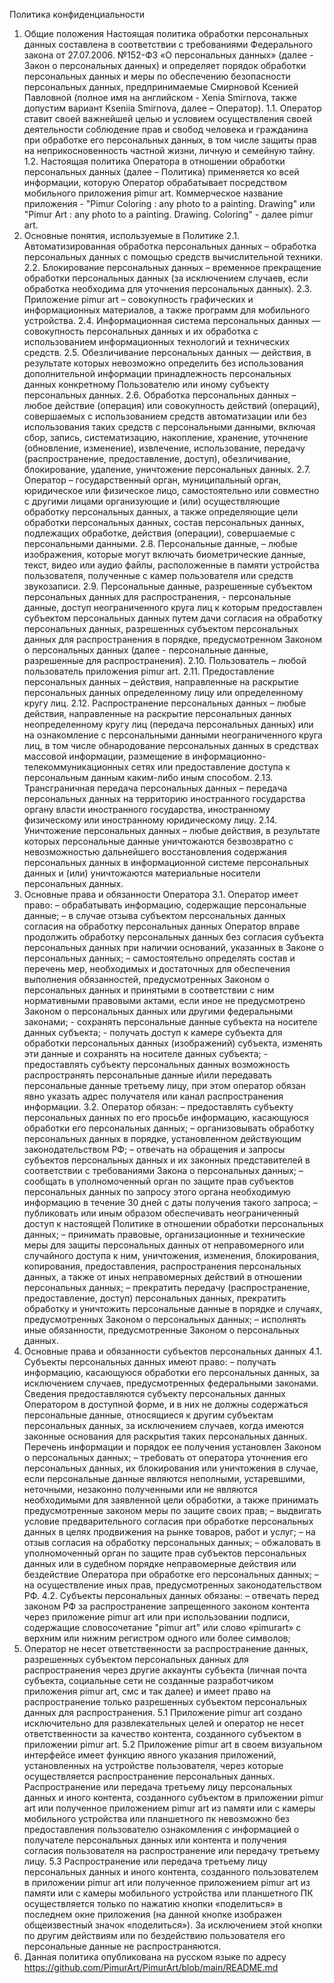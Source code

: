 Политика конфиденциальности 
1. Общие положения Настоящая политика обработки персональных данных составлена в соответствии с требованиями Федерального закона от 27.07.2006. №152-ФЗ «О персональных данных» (далее - Закон о персональных данных) и определяет порядок обработки персональных данных и меры по обеспечению безопасности персональных данных, предпринимаемые Смирновой Ксенией Павловной (полное имя на английском - Xenia Smirnova, также допустим вариант Kseniia Smirnova, далее – Оператор). 1.1. Оператор ставит своей важнейшей целью и условием осуществления своей деятельности соблюдение прав и свобод человека и гражданина при обработке его персональных данных, в том числе защиты прав на неприкосновенность частной жизни, личную и семейную тайну. 1.2. Настоящая политика Оператора в отношении обработки персональных данных (далее – Политика) применяется ко всей информации, которую Оператор обрабатывает посредством мобильного приложения pimur art. Коммерческое название приложения - "Pimur Coloring : any photo to a painting. Drawing" или "Pimur Art : any photo to a painting. Drawing. Coloring" - далее pimur art.
2. Основные понятия, используемые в Политике 2.1. Автоматизированная обработка персональных данных – обработка персональных данных с помощью средств вычислительной техники. 2.2. Блокирование персональных данных – временное прекращение обработки персональных данных (за исключением случаев, если обработка необходима для уточнения персональных данных). 2.3. Приложение pimur art – совокупность графических и информационных материалов, а также программ для мобильного устройства. 2.4. Информационная система персональных данных — совокупность персональных данных и их обработка с использованием информационных технологий и технических средств. 2.5. Обезличивание персональных данных — действия, в результате которых невозможно определить без использования дополнительной информации принадлежность персональных данных конкретному Пользователю или иному субъекту персональных данных. 2.6. Обработка персональных данных – любое действие (операция) или совокупность действий (операций), совершаемых с использованием средств автоматизации или без использования таких средств с персональными данными, включая сбор, запись, систематизацию, накопление, хранение, уточнение (обновление, изменение), извлечение, использование, передачу (распространение, предоставление, доступ), обезличивание, блокирование, удаление, уничтожение персональных данных. 2.7. Оператор – государственный орган, муниципальный орган, юридическое или физическое лицо, самостоятельно или совместно с другими лицами организующие и (или) осуществляющие обработку персональных данных, а также определяющие цели обработки персональных данных, состав персональных данных, подлежащих обработке, действия (операции), совершаемые с персональными данными. 2.8. Персональные данные, – любые изображения, которые могут включать биометрические данные, текст, видео или аудио файлы, расположенные в памяти устройства пользователя, полученные с камер пользователя или средств звукозаписи. 2.9. Персональные данные, разрешенные субъектом персональных данных для распространения, - персональные данные, доступ неограниченного круга лиц к которым предоставлен субъектом персональных данных путем дачи согласия на обработку персональных данных, разрешенных субъектом персональных данных для распространения в порядке, предусмотренном Законом о персональных данных (далее - персональные данные, разрешенные для распространения). 2.10. Пользователь – любой пользователь приложения pimur art. 2.11. Предоставление персональных данных – действия, направленные на раскрытие персональных данных определенному лицу или определенному кругу лиц. 2.12. Распространение персональных данных – любые действия, направленные на раскрытие персональных данных неопределенному кругу лиц (передача персональных данных) или на ознакомление с персональными данными неограниченного круга лиц, в том числе обнародование персональных данных в средствах массовой информации, размещение в информационно-телекоммуникационных сетях или предоставление доступа к персональным данным каким-либо иным способом. 2.13. Трансграничная передача персональных данных – передача персональных данных на территорию иностранного государства органу власти иностранного государства, иностранному физическому или иностранному юридическому лицу. 2.14. Уничтожение персональных данных – любые действия, в результате которых персональные данные уничтожаются безвозвратно с невозможностью дальнейшего восстановления содержания персональных данных в информационной системе персональных данных и (или) уничтожаются материальные носители персональных данных.
3. Основные права и обязанности Оператора 3.1. Оператор имеет право: – обрабатывать информацию, содержащие персональные данные; – в случае отзыва субъектом персональных данных согласия на обработку персональных данных Оператор вправе продолжить обработку персональных данных без согласия субъекта персональных данных при наличии оснований, указанных в Законе о персональных данных; – самостоятельно определять состав и перечень мер, необходимых и достаточных для обеспечения выполнения обязанностей, предусмотренных Законом о персональных данных и принятыми в соответствии с ним нормативными правовыми актами, если иное не предусмотрено Законом о персональных данных или другими федеральными законами; - сохранять персональные данные субъекта на носителе данных субъекта; - получать доступ к камере субъекта для обработки персональных данных (изображений) субъекта, изменять эти данные и сохранять на носителе данных субъекта; - предоставлять субъекту персональных данных возможность распространять персональные данные и\или передавать персональные данные третьему лицу, при этом оператор обязан явно указать адрес получателя или канал распространения информации. 3.2. Оператор обязан: – предоставлять субъекту персональных данных по его просьбе информацию, касающуюся обработки его персональных данных; – организовывать обработку персональных данных в порядке, установленном действующим законодательством РФ; – отвечать на обращения и запросы субъектов персональных данных и их законных представителей в соответствии с требованиями Закона о персональных данных; – сообщать в уполномоченный орган по защите прав субъектов персональных данных по запросу этого органа необходимую информацию в течение 30 дней с даты получения такого запроса; – публиковать или иным образом обеспечивать неограниченный доступ к настоящей Политике в отношении обработки персональных данных; – принимать правовые, организационные и технические меры для защиты персональных данных от неправомерного или случайного доступа к ним, уничтожения, изменения, блокирования, копирования, предоставления, распространения персональных данных, а также от иных неправомерных действий в отношении персональных данных; – прекратить передачу (распространение, предоставление, доступ) персональных данных, прекратить обработку и уничтожить персональные данные в порядке и случаях, предусмотренных Законом о персональных данных; – исполнять иные обязанности, предусмотренные Законом о персональных данных.
4. Основные права и обязанности субъектов персональных данных 4.1. Субъекты персональных данных имеют право: – получать информацию, касающуюся обработки его персональных данных, за исключением случаев, предусмотренных федеральными законами. Сведения предоставляются субъекту персональных данных Оператором в доступной форме, и в них не должны содержаться персональные данные, относящиеся к другим субъектам персональных данных, за исключением случаев, когда имеются законные основания для раскрытия таких персональных данных. Перечень информации и порядок ее получения установлен Законом о персональных данных; – требовать от оператора уточнения его персональных данных, их блокирования или уничтожения в случае, если персональные данные являются неполными, устаревшими, неточными, незаконно полученными или не являются необходимыми для заявленной цели обработки, а также принимать предусмотренные законом меры по защите своих прав; – выдвигать условие предварительного согласия при обработке персональных данных в целях продвижения на рынке товаров, работ и услуг; – на отзыв согласия на обработку персональных данных; – обжаловать в уполномоченный орган по защите прав субъектов персональных данных или в судебном порядке неправомерные действия или бездействие Оператора при обработке его персональных данных; – на осуществление иных прав, предусмотренных законодательством РФ. 4.2. Субъекты персональных данных обязаны: – отвечать перед законом РФ за распространение запрещенного законом контента через приложение pimur art или при использовании подписи, содержащие словосочетание "pimur art" или слово «pimurart» с верхним или нижним регистром одного или более символов;
5. Оператор не несет ответственности за распространение данных, разрешенных субъектом персональных данных для распространения через другие аккаунты субъекта (личная почта субъекта, социальные сети не созданные разработчиком приложения pimur art, смс и так далее) и имеет право на распространение только разрешенных субъектом персональных данных для распространения. 5.1 Приложение pimur art создано исключительно для развлекательных целей и оператор не несет ответственности за качество контента, созданного субъектом в приложении pimur art. 5.2 Приложение  pimur art в своем визуальном интерфейсе имеет функцию явного указания приложений, установленных на устройстве пользователя, через которые осуществляется распространение персональных данных. Распространение или передача третьему лицу персональных данных и иного контента, созданного субъектом в приложении pimur art или полученное приложением pimur art из памяти или с камеры мобильного устройства или планшетного пк невозможно без предоставления пользователю ознакомления с информацией о получателе персональных данных или контента и получения согласия пользователя на распространение или передачу третьему лицу. 5.3 Распространение или передача третьему лицу персональных данных и иного контента, созданного пользователем в приложении pimur art или полученное приложением pimur art из памяти или с камеры мобильного устройства или планшетного ПК осуществляется только по нажатию кнопки «поделиться» в последнем окне приложения (на данной кнопке изображен общеизвестный значок «поделиться»). За исключением этой кнопки по другим действиям или по бездействию пользователя его персональные данные не распространяются.
6. Данная политика опубликована на русском языке по адресу https://github.com/PimurArt/PimurArt/blob/main/README.md

